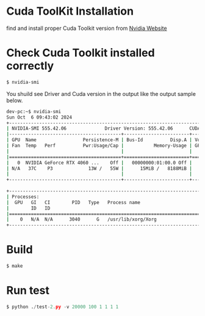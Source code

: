 # Cuda ToolKit Installation
find and install proper Cuda Toolkit version from [Nvidia Website](https://developer.nvidia.com/cuda-downloads?target_os=Linux&target_arch=x86_64&Distribution=Ubuntu&target_version=24.04&target_type=runfile_local)

# Check Cuda Toolkit installed correctly
```bash
$ nvidia-smi
```
You shuild see Driver and Cuda version in the output like the output sample below.

```bash
dev-pc:~$ nvidia-smi
Sun Oct  6 09:43:02 2024       
+-----------------------------------------------------------------------------------------+
| NVIDIA-SMI 555.42.06              Driver Version: 555.42.06      CUDA Version: 12.5     |
|-----------------------------------------+------------------------+----------------------+
| GPU  Name                 Persistence-M | Bus-Id          Disp.A | Volatile Uncorr. ECC |
| Fan  Temp   Perf          Pwr:Usage/Cap |           Memory-Usage | GPU-Util  Compute M. |
|                                         |                        |               MIG M. |
|=========================================+========================+======================|
|   0  NVIDIA GeForce RTX 4060 ...    Off |   00000000:01:00.0 Off |                  N/A |
| N/A   37C    P3             13W /   55W |      15MiB /   8188MiB |      0%      Default |
|                                         |                        |                  N/A |
+-----------------------------------------+------------------------+----------------------+
                                                                                         
+-----------------------------------------------------------------------------------------+
| Processes:                                                                              |
|  GPU   GI   CI        PID   Type   Process name                              GPU Memory |
|        ID   ID                                                               Usage      |
|=========================================================================================|
|    0   N/A  N/A      3040      G   /usr/lib/xorg/Xorg                              4MiB |
+-----------------------------------------------------------------------------------------+
```

# Build
```bash
$ make
```

# Run test
```py
$ python ./test-2.py -v 20000 100 1 1 1 1
```